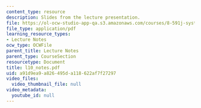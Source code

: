 ```yaml
---
content_type: resource
description: Slides from the lecture presentation.
file: https://ol-ocw-studio-app-qa.s3.amazonaws.com/courses/8-591j-systems-biology-fall-2004/a91d9ea9a826495da118622af7f27297_l10_notes.pdf
file_type: application/pdf
learning_resource_types:
- Lecture Notes
ocw_type: OCWFile
parent_title: Lecture Notes
parent_type: CourseSection
resourcetype: Document
title: l10_notes.pdf
uid: a91d9ea9-a826-495d-a118-622af7f27297
video_files:
  video_thumbnail_file: null
video_metadata:
  youtube_id: null
---
```

